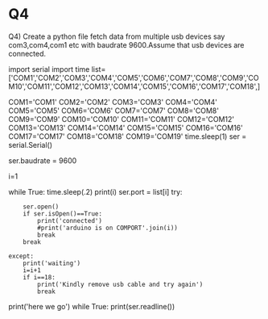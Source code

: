 # Q4

Q4) Create a python file fetch data from multiple usb devices say com3,com4,com1 etc with baudrate 9600.Assume that usb devices are connected.

  import serial
import time
list=['COM1','COM2','COM3','COM4','COM5','COM6','COM7','COM8','COM9','COM10','COM11','COM12','COM13','COM14','COM15','COM16','COM17','COM18',]



COM1='COM1'
COM2='COM2'
COM3='COM3'
COM4='COM4'
COM5='COM5'
COM6='COM6'
COM7='COM7'
COM8='COM8'
COM9='COM9'
COM10='COM10'
COM11='COM11'
COM12='COM12'
COM13='COM13'
COM14='COM14'
COM15='COM15'
COM16='COM16'
COM17='COM17'
COM18='COM18'
COM19='COM19'
time.sleep(1)
ser = serial.Serial()

ser.baudrate = 9600

i=1

while True:
    time.sleep(.2)
    print(i)
    ser.port = list[i]
    try:

        ser.open()
        if ser.isOpen()==True:
            print('connected')
            #print('arduino is on COMPORT'.join(i))
            break
        break

    except:
        print('waiting')
        i=i+1
        if i==18:
            print('Kindly remove usb cable and try again')
            break


print('here we go')
while True:
print(ser.readline())
